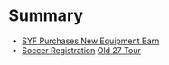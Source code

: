# Summary

* [SYF Purchases New Equipment Barn](2016-08-05-midmichonline-equipment-barn-master.docx.md)
* [Soccer Registration](2016-08-05-midmichonline-soccer-registration-master.docx.md)
[Old 27 Tour](2016-08-05-midmichonline-old27cartour-master.docx.md)